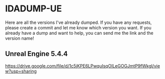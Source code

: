 # IDADUMP-UE
Here are all the versions I've already dumped. If you have any requests, please create a commit and let me know which version you want. If you already have a dump and want to help, you can send me the link and the version name!

## Unreal Engine 5.4.4
https://drive.google.com/file/d/1c5jKPE6LPwquIsqOILeGOGJmtP9fWkgl/view?usp=sharing
